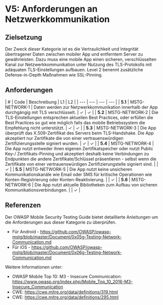 # V5: Anforderungen an Netzwerkkommunikation

## Zielsetzung

Der Zweck dieser Kategorie ist es die Vertraulichkeit und Integrität übertragener Daten zwischen mobiler App und entferntem Server zu gewährleisten. Dazu muss eine mobile App einen sicheren, verschlüsselten Kanal zur Netzwerkkommunikation unter Nutzung des TLS-Protokolls mit adäquaten TLS-Einstellungen aufbauen. Level 2 benennt zusätzliche Defense-in-Depth Maßnahmen wie SSL-Pinning.

## Anforderungen

| # | Code | Beschreibung | L1 | L2 |
| --- | --- | --- | --- |
| **5.1** | MSTG-NETWORK-1 | Daten werden zur Netzwerkkommunikation innerhalb der App durchgängig mit TLS verschlüsselt. | ✓ | ✓ |
| **5.2** | MSTG-NETWORK-2 | Die TLS-Einstellungen entsprechen aktuellen Best Practices, oder erfüllen die Best Practices so gut wie möglich falls das mobile Betriebssystem die Empfehlung nicht unterstützt. | ✓ | ✓ |
| **5.3** | MSTG-NETWORK-3 | Die App überprüft das X.509-Zertifikat des Servers beim TLS-Handshake. Die App akzeptiert nur Zertifikate die von einer vertrauenswürdigen Zertifizierungsstelle signiert wurden.  | ✓ | ✓ |
| **5.4** | MSTG-NETWORK-4 | Die App nutzt entweder ihren eigenen Zertifikatspeicher oder nutzt Public Key-/ Zertifikats-Pinning und akzeptiert deshalb keine Verbindungen zu Endpunkten die andere Zertifikate/Schlüssel präsentieren - selbst wenn die Zertifikate von einer vertrauenswürdigen Zertifizierungstelle signiert sind. |   | ✓ |
| **5.5** | MSTG-NETWORK-5 | Die App nutzt keine unsicheren Kommunikationskanäle wie Email oder SMS für kritische Operationen wie Konten-Registrierung oder Konten-Reaktivierung. |  | ✓ |
| **5.6** | MSTG-NETWORK-6 | Die App nutzt aktuelle Bibliotheken zum Aufbau von sicheren Kommunikationsverbindungen. |  | ✓ |

<div style="page-break-after: always;"></div>

## Referenzen

Der OWASP Mobile Security Testing Guide bietet detaillierte Anleitungen um die Anforderungen aus dieser Kategorie zu überprüfen.

- Für Android - <https://github.com/OWASP/owasp-mstg/blob/master/Document/0x05g-Testing-Network-Communication.md>
- Für iOS - <https://github.com/OWASP/owasp-mstg/blob/master/Document/0x06g-Testing-Network-Communication.md>

Weitere Informationen unter:

- OWASP Mobile Top 10: M3 - Insecure Communication: <https://www.owasp.org/index.php/Mobile_Top_10_2016-M3-Insecure_Communication>
- CWE: <https://cwe.mitre.org/data/definitions/319.html>
- CWE: <https://cwe.mitre.org/data/definitions/295.html>
